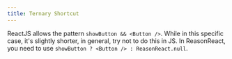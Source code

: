 ```yaml
---
title: Ternary Shortcut
---
```


ReactJS allows the pattern `showButton && <Button />`. While in this specific case, it's slightly shorter, in general, try not to do this in JS. In ReasonReact, you need to use `showButton ? <Button /> : ReasonReact.null`.
